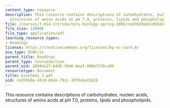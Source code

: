 ```yaml
---
content_type: resource
description: This resource contains descriptions of carbohydrates, nucleic acids,
  structures of amino acids at pH 7.0, proteins, lipids and phospholipids.
file: /courses/7-014-introductory-biology-spring-2005/ced76b9e43c8662e79cc38f0aba1561b_biochem1_3.pdf
file_size: 118866
file_type: application/pdf
learning_resource_types:
- Readings
license: https://creativecommons.org/licenses/by-nc-sa/4.0/
ocw_type: OCWFile
parent_title: Readings
parent_type: CourseSection
parent_uid: 2894eb2f-6445-f646-6eaf-906bf576ca99
resourcetype: Document
title: biochem1_3.pdf
uid: ced76b9e-43c8-662e-79cc-38f0aba1561b
---
```

This resource contains descriptions of carbohydrates, nucleic acids, structures of amino acids at pH 7.0, proteins, lipids and phospholipids.